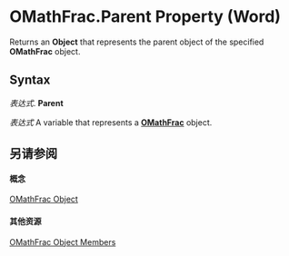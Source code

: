 
# OMathFrac.Parent Property (Word)

Returns an  **Object** that represents the parent object of the specified **OMathFrac** object.


## Syntax

 _表达式_. **Parent**

 _表达式_ A variable that represents a **[OMathFrac](31221b8f-9edc-9684-3b4e-867c23cf1c26.md)** object.


## 另请参阅


#### 概念


[OMathFrac Object](31221b8f-9edc-9684-3b4e-867c23cf1c26.md)
#### 其他资源


[OMathFrac Object Members](http://msdn.microsoft.com/library/97139cc5-c6e5-5adc-c361-95621b6b6d0e%28Office.15%29.aspx)